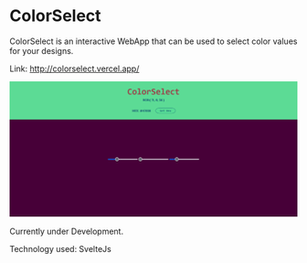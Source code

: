 # ColorSelect
ColorSelect is an interactive WebApp that can be used to select color values for your designs.

Link: http://colorselect.vercel.app/

![Screenshot](public/scrnsht.png)

Currently under Development.

Technology used: SvelteJs
